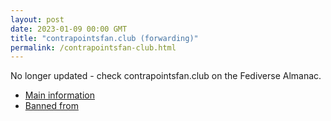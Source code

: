 ```yaml
---
layout: post
date: 2023-01-09 00:00 GMT
title: "contrapointsfan.club (forwarding)"
permalink: /contrapointsfan-club.html
---
```


No longer updated - check contrapointsfan.club on the Fediverse Almanac.

* [Main information](https://www.fediversealmanac.com/api/v1/instances/contrapointsfan.club)
* [Banned from](https://www.fediversealmanac.com/api/v1/instances/contrapointsfan.club/banned_from)

